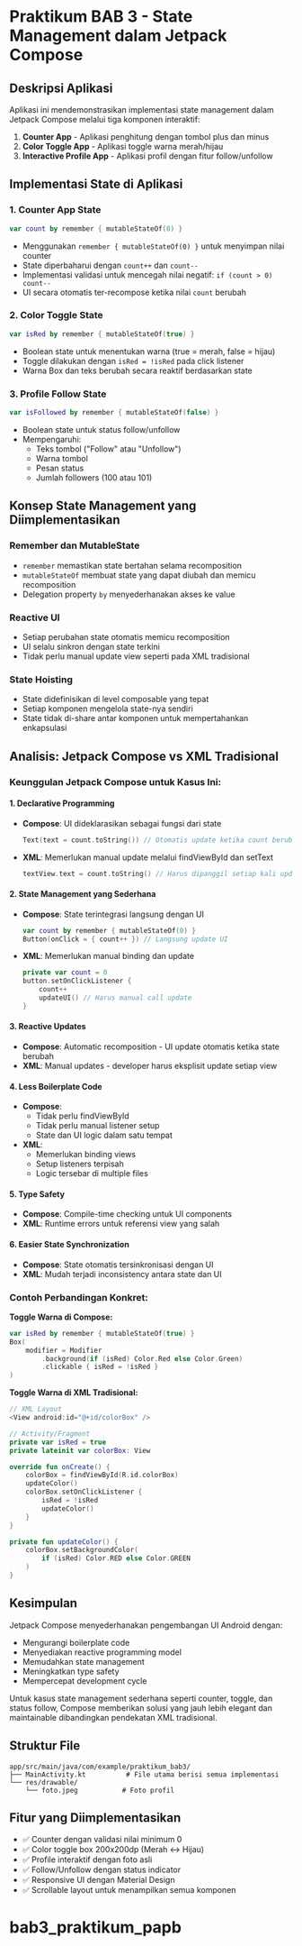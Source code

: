 # Praktikum BAB 3 - State Management dalam Jetpack Compose

## Deskripsi Aplikasi
Aplikasi ini mendemonstrasikan implementasi state management dalam Jetpack Compose melalui tiga komponen interaktif:
1. **Counter App** - Aplikasi penghitung dengan tombol plus dan minus
2. **Color Toggle App** - Aplikasi toggle warna merah/hijau
3. **Interactive Profile App** - Aplikasi profil dengan fitur follow/unfollow

## Implementasi State di Aplikasi

### 1. Counter App State
```kotlin
var count by remember { mutableStateOf(0) }
```
- Menggunakan `remember { mutableStateOf(0) }` untuk menyimpan nilai counter
- State diperbaharui dengan `count++` dan `count--`
- Implementasi validasi untuk mencegah nilai negatif: `if (count > 0) count--`
- UI secara otomatis ter-recompose ketika nilai `count` berubah

### 2. Color Toggle State
```kotlin
var isRed by remember { mutableStateOf(true) }
```
- Boolean state untuk menentukan warna (true = merah, false = hijau)
- Toggle dilakukan dengan `isRed = !isRed` pada click listener
- Warna Box dan teks berubah secara reaktif berdasarkan state

### 3. Profile Follow State
```kotlin
var isFollowed by remember { mutableStateOf(false) }
```
- Boolean state untuk status follow/unfollow
- Mempengaruhi:
  - Teks tombol ("Follow" atau "Unfollow")
  - Warna tombol
  - Pesan status
  - Jumlah followers (100 atau 101)

## Konsep State Management yang Diimplementasikan

### Remember dan MutableState
- `remember` memastikan state bertahan selama recomposition
- `mutableStateOf` membuat state yang dapat diubah dan memicu recomposition
- Delegation property `by` menyederhanakan akses ke value

### Reactive UI
- Setiap perubahan state otomatis memicu recomposition
- UI selalu sinkron dengan state terkini
- Tidak perlu manual update view seperti pada XML tradisional

### State Hoisting
- State didefinisikan di level composable yang tepat
- Setiap komponen mengelola state-nya sendiri
- State tidak di-share antar komponen untuk mempertahankan enkapsulasi

## Analisis: Jetpack Compose vs XML Tradisional

### Keunggulan Jetpack Compose untuk Kasus Ini:

#### 1. **Declarative Programming**
- **Compose**: UI dideklarasikan sebagai fungsi dari state
  ```kotlin
  Text(text = count.toString()) // Otomatis update ketika count berubah
  ```
- **XML**: Memerlukan manual update melalui findViewById dan setText
  ```kotlin
  textView.text = count.toString() // Harus dipanggil setiap kali update
  ```

#### 2. **State Management yang Sederhana**
- **Compose**: State terintegrasi langsung dengan UI
  ```kotlin
  var count by remember { mutableStateOf(0) }
  Button(onClick = { count++ }) // Langsung update UI
  ```
- **XML**: Memerlukan manual binding dan update
  ```kotlin
  private var count = 0
  button.setOnClickListener { 
      count++
      updateUI() // Harus manual call update
  }
  ```

#### 3. **Reactive Updates**
- **Compose**: Automatic recomposition - UI update otomatis ketika state berubah
- **XML**: Manual updates - developer harus eksplisit update setiap view

#### 4. **Less Boilerplate Code**
- **Compose**: 
  - Tidak perlu findViewById
  - Tidak perlu manual listener setup
  - State dan UI logic dalam satu tempat
- **XML**: 
  - Memerlukan binding views
  - Setup listeners terpisah
  - Logic tersebar di multiple files

#### 5. **Type Safety**
- **Compose**: Compile-time checking untuk UI components
- **XML**: Runtime errors untuk referensi view yang salah

#### 6. **Easier State Synchronization**
- **Compose**: State otomatis tersinkronisasi dengan UI
- **XML**: Mudah terjadi inconsistency antara state dan UI

### Contoh Perbandingan Konkret:

**Toggle Warna di Compose:**
```kotlin
var isRed by remember { mutableStateOf(true) }
Box(
    modifier = Modifier
        .background(if (isRed) Color.Red else Color.Green)
        .clickable { isRed = !isRed }
)
```

**Toggle Warna di XML Tradisional:**
```kotlin
// XML Layout
<View android:id="@+id/colorBox" />

// Activity/Fragment
private var isRed = true
private lateinit var colorBox: View

override fun onCreate() {
    colorBox = findViewById(R.id.colorBox)
    updateColor()
    colorBox.setOnClickListener {
        isRed = !isRed
        updateColor()
    }
}

private fun updateColor() {
    colorBox.setBackgroundColor(
        if (isRed) Color.RED else Color.GREEN
    )
}
```

## Kesimpulan
Jetpack Compose menyederhanakan pengembangan UI Android dengan:
- Mengurangi boilerplate code
- Menyediakan reactive programming model
- Memudahkan state management
- Meningkatkan type safety
- Mempercepat development cycle

Untuk kasus state management sederhana seperti counter, toggle, dan status follow, Compose memberikan solusi yang jauh lebih elegant dan maintainable dibandingkan pendekatan XML tradisional.

## Struktur File
```
app/src/main/java/com/example/praktikum_bab3/
├── MainActivity.kt          # File utama berisi semua implementasi
└── res/drawable/
    └── foto.jpeg           # Foto profil
```

## Fitur yang Diimplementasikan
- ✅ Counter dengan validasi nilai minimum 0
- ✅ Color toggle box 200x200dp (Merah ↔ Hijau)
- ✅ Profile interaktif dengan foto asli
- ✅ Follow/Unfollow dengan status indicator
- ✅ Responsive UI dengan Material Design
- ✅ Scrollable layout untuk menampilkan semua komponen
# bab3_praktikum_papb
